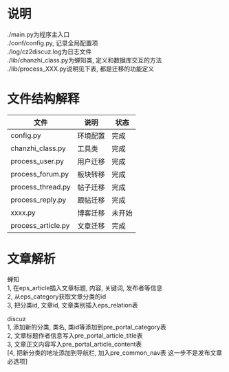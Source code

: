 # 说明
./main.py为程序主入口  
./conf/config.py, 记录全局配置项  
./log/cz2discuz.log为日志文件  
./lib/chanzhi_class.py为蝉知类, 定义和数据库交互的方法  
./lib/process_XXX.py说明见下表, 都是迁移的功能定义  

# 文件结构解释
文件|说明|状态
--|--|--
config.py|环境配置|完成
chanzhi_class.py|工具类|完成
process_user.py|用户迁移|完成
process_forum.py|板块转移|完成
process_thread.py|帖子迁移|完成
process_reply.py|跟帖迁移|完成
xxxx.py|博客迁移|未开始
process_article.py|文章迁移|完成




# 文章解析
蝉知  
1, 在eps_article插入文章标题, 内容, 关键词, 发布者等信息  
2, 从eps_category获取文章分类的id  
3, 把分类id, 文章id, 文章类别插入eps_relation表  



discuz  
1, 添加新的分类, 类名, 类id等添加到pre_portal_category表   
2, 文章标题作者信息写入pre_portal_article_title表  
3, 文章正文内容写入pre_portal_article_content表  
[4, 把新分类的地址添加到导航栏, 加入pre_common_nav表  这一步不是发布文章必选项]  


